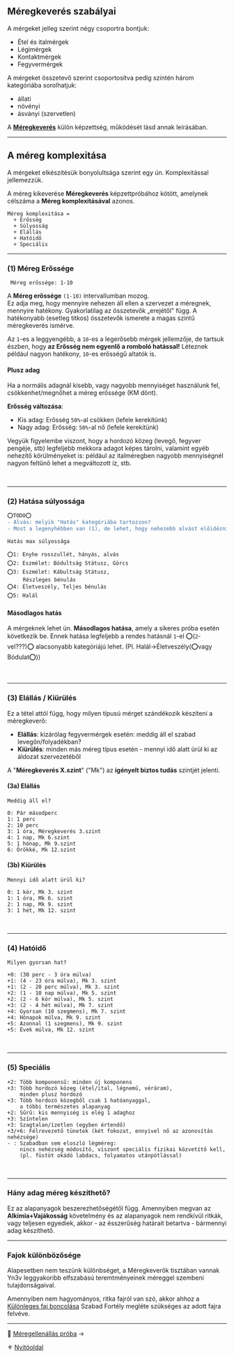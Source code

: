 ## Méregkeverés szabályai

A mérgeket jelleg szerint négy csoportra bontjuk:
- Étel és italmérgek
- Légimérgek
- Kontaktmérgek
- Fegyvermérgek

A mérgeket összetevő szerint csoportosítva pedig szintén három kategóriába sorolhatjuk:
- állati
- növényi
- ásványi (szervetlen)

A **[Méregkeverés](kepzettsegek.primer.altalanos/meregkeveres.md)** külön képzettség, működését lásd annak leírásában.

---
## A méreg komplexitása

A mérgeket elkészítésük bonyolultsága szerint egy ún. Komplexitással jellemezzük.

A méreg kikeverése **Méregkeverés** képzettpróbához kötött, amelynek célszáma a **Méreg komplexitásával** azonos.

```
Méreg komplexitása =
  + Erősség
  + Súlyosság
  + Elállás
  + Hatóidő
  + Speciális
```

---
### (1) Méreg Erőssége

```
 Méreg erőssége: 1-10
```

A **Méreg erőssége** `(1-10)` intervallumban mozog.\
Ez adja meg, hogy mennyire nehezen áll ellen a szervezet a méregnek, mennyire hatékony. Gyakorlatilag az összetevők „erejétől" függ. A hatékonyabb (esetleg titkos) összetevők ismerete a magas szintű méregkeverés ismérve.

Az `1`-es a leggyengébb, a `10`-es a legerősebb mérgek jellemzője, de tartsuk észben, hogy **az Erősség nem egyenlő a romboló hatással!** Léteznek például nagyon hatékony, `10`-es erősségű altatók is.

#### Plusz adag

Ha a normális adagnál kisebb, vagy nagyobb mennyiséget használunk fel, csökkenhet/megnőhet a méreg erőssége (KM dönt).

**Erősség változása**:
- Kis adag: Erősség `50%`-al csökken (lefele kerekítünk)
- Nagy adag: Erősség: `50%`-al nő (lefele kerekítünk)

Vegyük figyelembe viszont, hogy a hordozó közeg (levegő, fegyver pengéje, stb) legfeljebb mekkora adagot képes tárolni, valamint egyéb nehezítő körülményeket is: például az italméregben nagyobb mennyiségnél nagyon feltűnő lehet a megváltozott íz, stb.

<br />

---
### (2) Hatása súlyossága

````diff
⭕TODO⭕
- Alvás: melyik "Hatás" kategóriába tartozzon?
- Most a legenyhébben van (1), de lehet, hogy nehezebb alvást előidézni, mint pl. bódulatot...?
````

```
Hatás max súlyossága

⭕1: Enyhe rosszullét, hányás, alvás
⭕2: Eszmélet: Bódultság Státusz, Görcs
⭕3: Eszmélet: Kábultság Státusz,
     Részleges bénulás
⭕4: Életveszély, Teljes bénulás
⭕5: Halál
```

#### Másodlagos hatás

A mérgeknek lehet ún. **Másodlagos hatása**, amely a sikeres próba esetén következik be. Ennek hatása legfeljebb a rendes hatásnál `1`-el ⭕(`2`-vel???)⭕ alacsonyabb kategóriájú lehet. (Pl. Halál→Életveszély(⭕vagy Bódulat⭕))

<br />

---
### (3) Elállás / Kiürülés

Ez a tétel attól függ, hogy milyen típusú mérget szándékozik készíteni a méregkeverő:

- **Elállás**: kizárólag fegyvermérgek esetén: meddig áll el szabad levegőn/folyadékban?
- **Kiürülés**: minden más méreg típus esetén - mennyi idő alatt ürül ki az áldozat szervezetéből

A "**Méregkeverés X.szint**" ("Mk") az **igényelt biztos tudás** szintjét jelenti.

#### (3a) Elállás

```
Meddig áll el?

0: Pár másodperc  
1: 1 perc  
2: 10 perc  
3: 1 óra, Méregkeverés 3.szint
4: 1 nap, Mk 6.szint
5: 1 hónap, Mk 9.szint
6: Örökké, Mk 12.szint
```

#### (3b) Kiürülés

```
Mennyi idő alatt ürül ki?

0: 1 kör, Mk 3. szint
1: 1 óra, Mk 6. szint
2: 1 nap, Mk 9. szint
3: 1 hét, Mk 12. szint
```

<br />

---
### (4) Hatóidő

```
Milyen gyorsan hat?  

+0: (30 perc - 3 óra múlva)
+1: (4 - 23 óra múlva), Mk 3. szint
+1: (2 - 20 perc múlva), Mk 3. szint
+2: (1 - 10 nap múlva), Mk 5. szint
+2: (2 - 6 kör múlva), Mk 5. szint
+3: (2 - 4 hét múlva), Mk 7. szint
+4: Gyorsan (10 szegmens), Mk 7. szint
+4: Hónapok múlva, Mk 9. szint
+5: Azonnal (1 szegmens), Mk 9. szint
+5: Évek múlva, Mk 12. szint
```

<br />

---
### (5) Speciális

```
+2: Több komponensű: minden új komponens
+3: Több hordozó közeg (étel/ital, légnemű, véráram),
    minden plusz hordozó
+3: Több hordozó közegből csak 1 hatóanyaggal,
    a többi természetes alapanyag
+2: Sűrű: kis mennyiség is elég 1 adaghoz
+3: Színtelen
+3: Szagtalan/ízetlen (egyben értendő)
+3/+6: Félrevezető tünetek (két fokozat, ennyivel nő az azonosítás nehézsége)
- : Szabadban sem eloszló légméreg:
    nincs nehézség módosító, viszont speciális fizikai közvetítő kell,
    (pl. füstöt okádó labdacs, folyamatos utánpótlással)
```

<br />

---
### Hány adag méreg készíthető?

Ez az alapanyagok beszerezhetőségétől függ. Amennyiben megvan az **Alkímia+Vajákosság** követelmény és az alapanyagok nem rendkívül ritkák, vagy teljesen egyediek, akkor - az ésszerűség határait betartva - bármennyi adag készíthető.

---
### Fajok különbözősége

Alapesetben nem teszünk különbséget, a Méregkeverők tisztában vannak Yn3v leggyakoribb elfszabású teremtményeinek méreggel szembeni tulajdonságaival.

Amennyiben nem hagyományos, ritka fajról van szó, akkor ahhoz a [Különleges faj boncolása](fortelyok.szabad/kulonleges_faj_boncolasa.md) Szabad Fortély megléte szükséges az adott fajra felvéve.

---

🔗 [Méregellenállás próba](152_meregellenallas.md) →

⚜️ [Nyitóoldal](start.md#15-m%C3%A9regrendszer-m%C3%A9rgek)
